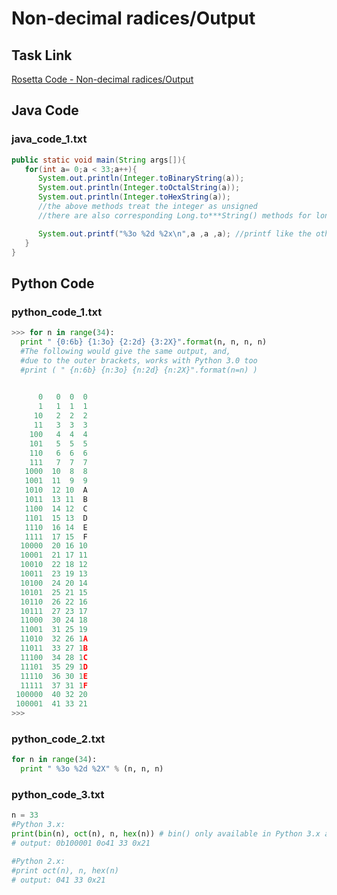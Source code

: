 # Non-decimal radices/Output

## Task Link
[Rosetta Code - Non-decimal radices/Output](https://rosettacode.org/wiki/Non-decimal_radices/Output)

## Java Code
### java_code_1.txt
```java
public static void main(String args[]){
   for(int a= 0;a < 33;a++){
      System.out.println(Integer.toBinaryString(a));
      System.out.println(Integer.toOctalString(a));
      System.out.println(Integer.toHexString(a));
      //the above methods treat the integer as unsigned
      //there are also corresponding Long.to***String() methods for long's.

      System.out.printf("%3o %2d %2x\n",a ,a ,a); //printf like the other languages; binary not supported
   }
}

```

## Python Code
### python_code_1.txt
```python
>>> for n in range(34):
  print " {0:6b} {1:3o} {2:2d} {3:2X}".format(n, n, n, n)
  #The following would give the same output, and, 
  #due to the outer brackets, works with Python 3.0 too
  #print ( " {n:6b} {n:3o} {n:2d} {n:2X}".format(n=n) )

  
      0   0  0  0
      1   1  1  1
     10   2  2  2
     11   3  3  3
    100   4  4  4
    101   5  5  5
    110   6  6  6
    111   7  7  7
   1000  10  8  8
   1001  11  9  9
   1010  12 10  A
   1011  13 11  B
   1100  14 12  C
   1101  15 13  D
   1110  16 14  E
   1111  17 15  F
  10000  20 16 10
  10001  21 17 11
  10010  22 18 12
  10011  23 19 13
  10100  24 20 14
  10101  25 21 15
  10110  26 22 16
  10111  27 23 17
  11000  30 24 18
  11001  31 25 19
  11010  32 26 1A
  11011  33 27 1B
  11100  34 28 1C
  11101  35 29 1D
  11110  36 30 1E
  11111  37 31 1F
 100000  40 32 20
 100001  41 33 21
>>>

```

### python_code_2.txt
```python
for n in range(34):
  print " %3o %2d %2X" % (n, n, n)

```

### python_code_3.txt
```python
n = 33
#Python 3.x:
print(bin(n), oct(n), n, hex(n)) # bin() only available in Python 3.x and 2.6
# output: 0b100001 0o41 33 0x21

#Python 2.x:
#print oct(n), n, hex(n)
# output: 041 33 0x21

```

